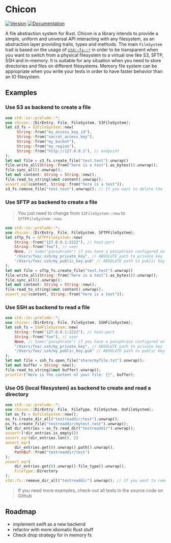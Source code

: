 
# Chicon

[![Version](https://img.shields.io/crates/v/chicon.svg)](https://crates.io/crates/chicon)
[![Documentation](https://docs.rs/chicon/badge.svg)](https://docs.rs/chicon)

A file abstraction system for Rust. Chicon is a library intends to provide a simple, uniform and universal API interacting with any filesystem, as an abstraction layer providing traits, types and methods. The main `FileSystem` trait is based on the usage of [`std::fs::*`](https://doc.rust-lang.org/stable/std/fs/) in order to be transparent when you want to switch from a physical filesystem to a virtual one like S3, SFTP, SSH and in-memory. It is suitable for any situation when you need to store directories and files on different filesystems. Memory file system can be appropriate when you write your tests in order to have faster behavior than an IO filesystem.

## Examples

### Use S3 as backend to create a file

```rust
use std::io::prelude::*;
use chicon::{DirEntry, File, FileSystem, S3FileSystem};
let s3_fs = S3FileSystem::new(
     String::from("my_access_key_id"),
     String::from("secret_access_key"),
     String::from("my_bucket"),
     String::from("my_region"),
     String::from("http://127.0.0.1"), // endpoint
);
let mut file = s3_fs.create_file("test.test").unwrap()
file.write_all(String::from("here is a test").as_bytes()).unwrap();
file.sync_all().unwrap();
let mut content: String = String::new();
file.read_to_string(&mut content).unwrap();
assert_eq!(content, String::from("here is a test"));
s3_fs.remove_file("test.test").unwrap(); // If you want to delete the file
```

### Use SFTP as backend to create a file

> You just need to change from `S3FileSystem::new` to `SFTPFileSystem::new`.

```rust
use std::io::prelude::*;
use chicon::{DirEntry, File, FileSystem, SFTPFileSystem};
let sftp_fs = SFTPFileSystem::new(
    String::from("127.0.0.1:2222"), // host:port
    String::from("foo"), // user
    None, // Some("passphrase") if you have a passphrase configured on your ssh key
    "/Users/foo/.ssh/my_private_key", // ABSOLUTE path to private key
    "/Users/foo/.ssh/my_public_key.pub" // ABSOLUTE path to public key
);
let mut file = sftp_fs.create_file("test.test").unwrap()
file.write_all(String::from("here is a test").as_bytes()).unwrap();
file.sync_all().unwrap();
let mut content: String = String::new();
file.read_to_string(&mut content).unwrap();
assert_eq!(content, String::from("here is a test"));
```

### Use SSH as backend to read a file

```rust
use std::io::prelude::*;
use chicon::{DirEntry, File, FileSystem, SSHFileSystem};
let ssh_fs = SSHFileSystem::new(
    String::from("127.0.0.1:2222"), // host:port
    String::from("foo"), // user
    None, // Some("passphrase") if you have a passphrase configured on your ssh key
    "/Users/foo/.ssh/my_private_key", // ABSOLUTE path to private key
    "/Users/foo/.ssh/my_public_key.pub" // ABSOLUTE path to public key
);
let mut file = ssh_fs.open_file("share/myfile.txt").unwrap();
let mut buffer = String::new();
file.read_to_string(&mut buffer).unwrap();
println!("Here is the content of your file: {}", buffer);
```

### Use OS (local filesystem) as backend to create and read a directory

```rust
use std::io::prelude::*;
use chicon::{DirEntry, File, FileType, FileSystem, OsFileSystem};
let os_fs = OsFileSystem::new();
os_fs.create_dir_all("testreaddir/test").unwrap();
os_fs.create_file("testreaddir/mytest.test").unwrap();
let dir_entries = os_fs.read_dir("testreaddir").unwrap();
assert!(!dir_entries.is_empty())
assert_eq!(dir_entries.len(), 2)
assert_eq!(
    dir_entries.get(0).unwrap().path().unwrap(),
    PathBuf::from("testreaddir/test")
);
assert_eq!(
    dir_entries.get(0).unwrap().file_type().unwrap(),
    FileType::Directory
);
std::fs::remove_dir_all("testreaddir").unwrap(); // If you want to remove dir and all entries inside
```

> If you need more examples, check-out all tests in the source code on Github

## Roadmap

+ implement swift as a new backend
+ refactor with more idiomatic Rust stuff
+ Check drop strategy for in memory fs
